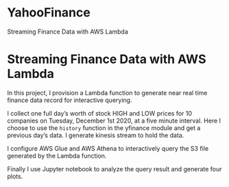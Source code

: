 # YahooFinance
Streaming Finance Data with AWS Lambda
# Streaming Finance Data with AWS Lambda

In this project, I provision a Lambda function to generate near real time finance data record for interactive querying. 

I collect one full day’s worth of stock HIGH and LOW prices for 10 companies on Tuesday, December 1st 2020, at a five minute interval. Here I choose to use the `history` function in the yfinance module and get a previous day’s data. I generate kinesis stream to hold the data. 

I configure AWS Glue and AWS Athena to interactively query the S3 file generated by the Lambda function. 

Finally I use Jupyter notebook to analyze the query result and generate four plots. 



